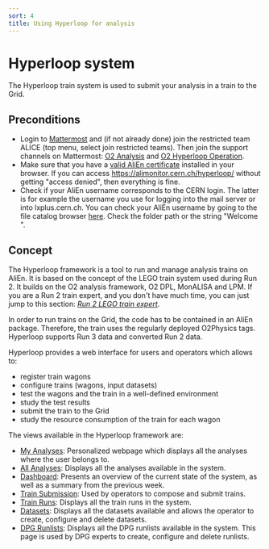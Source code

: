 ```yaml
---
sort: 4
title: Using Hyperloop for analysis
---
```


# Hyperloop system

The Hyperloop train system is used to submit your analysis in a train to the Grid.

## Preconditions

* Login to [Mattermost](https://mattermost.web.cern.ch) and (if not already done) join the restricted team ALICE (top menu, select join restricted teams). Then join the support channels on Mattermost: [O2 Analysis](https://mattermost.web.cern.ch/alice/channels/o2-analysis) and [O2 Hyperloop Operation](https://mattermost.web.cern.ch/alice/channels/o2-hyperloop-operation).
* Make sure that you have a [valid AliEn certificate](https://alice-doc.github.io/alice-analysis-tutorial/start/cert.html) installed in your browser. If you can access <https://alimonitor.cern.ch/hyperloop/> without getting "access denied", then everything is fine.
* Check if your AliEn username corresponds to the CERN login. The latter is for example the username you use for logging into the mail server or into lxplus.cern.ch. You can check your AliEn username by going to the file catalog browser [here](https://alimonitor.cern.ch/catalogue/). Check the folder path or the string "Welcome <username>".

## Concept

The Hyperloop framework is a tool to run and manage analysis trains on AliEn. It is based on the concept of the LEGO train system used during Run 2. It builds on the O2 analysis framework, O2 DPL, MonALISA and LPM. If you are a Run 2 train expert, and you don't have much time, you can just jump to this section: [_Run 2 LEGO train expert_](legoexpert.md#legoexpert).

In order to run trains on the Grid, the code has to be contained in an AliEn package. Therefore, the train uses the regularly deployed O2Physics tags.
Hyperloop supports Run 3 data and converted Run 2 data.

Hyperloop provides a web interface for users and operators which allows to:

* register train wagons
* configure trains (wagons, input datasets)
* test the wagons and the train in a well-defined environment
* study the test results
* submit the train to the Grid
* study the resource consumption of the train for each wagon

The views available in the Hyperloop framework are:
* [My Analyses](userdocumentation.md#myanalyses): Personalized webpage which displays all the analyses where the user belongs to.
* [All Analyses](userdocumentation.md#allanalyses): Displays all the analyses available in the system.
* [Dashboard](operatordocumentation.md#dashboard): Presents an overview of the current state of the system, as well as a summary from the previous week.
* [Train Submission](operatordocumentation.md#trainsubmission): Used by operators to compose and submit trains.
* [Train Runs](operatordocumentation.md#trainruns): Displays all the train runs in the system.
* [Datasets](operatordocumentation.md#datasets): Displays all the datasets available and allows the operator to create, configure and delete datasets.
* [DPG Runlists](operatordocumentation.md#dpgrunlists): Displays all the DPG runlists available in the system. This page is used by DPG experts to create, configure and delete runlists.
